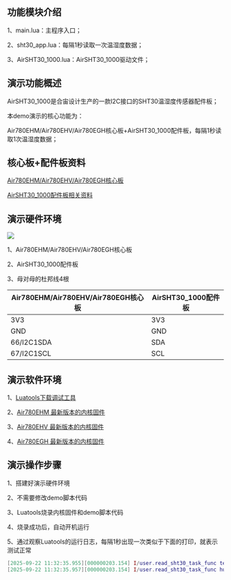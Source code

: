 ## 功能模块介绍

1、main.lua：主程序入口；

2、sht30_app.lua：每隔1秒读取一次温湿度数据；

3、AirSHT30_1000.lua：AirSHT30_1000驱动文件；

## 演示功能概述

AirSHT30_1000是合宙设计生产的一款I2C接口的SHT30温湿度传感器配件板；

本demo演示的核心功能为：

Air780EHM/Air780EHV/Air780EGH核心板+AirSHT30_1000配件板，每隔1秒读取1次温湿度数据；


## 核心板+配件板资料

[Air780EHM/Air780EHV/Air780EGH核心板](https://docs.openluat.com/air780ehv/product/shouce/)

[AirSHT30_1000配件板相关资料](https://docs.openluat.com/accessory/AirSHT30_1000/)


## 演示硬件环境

![](https://docs.openluat.com/accessory/AirSHT30_1000/image/connect_780ehv.png)

1、Air780EHM/Air780EHV/Air780EGH核心板

2、AirSHT30_1000配件板

3、母对母的杜邦线4根

| Air780EHM/Air780EHV/Air780EGH核心板 | AirSHT30_1000配件板|
| ------------ | ------------------ |
|     3V3     |         3V3        |
|     GND   |         GND        |
|  66/I2C1SDA  |         SDA        |
| 67/I2C1SCL |         SCL        |


## 演示软件环境

1、[Luatools下载调试工具](https://docs.openluat.com/air780ehv/luatos/common/download/)

2、[Air780EHM 最新版本的内核固件](https://docs.openluat.com/air780epm/luatos/firmware/version/)

3、[Air780EHV 最新版本的内核固件](https://docs.openluat.com/air780ehv/luatos/firmware/version/)

4、[Air780EGH 最新版本的内核固件](https://docs.openluat.com/air780egh/luatos/firmware/version/)


## 演示操作步骤

1、搭建好演示硬件环境

2、不需要修改demo脚本代码

3、Luatools烧录内核固件和demo脚本代码

4、烧录成功后，自动开机运行

5、通过观察Luatools的运行日志，每隔1秒出现一次类似于下面的打印，就表示测试正常

``` lua
[2025-09-22 11:32:35.955][000000203.154] I/user.read_sht30_task_func temprature 27.61 ℃
[2025-09-22 11:32:35.957][000000203.154] I/user.read_sht30_task_func humidity 60.17 %RH

